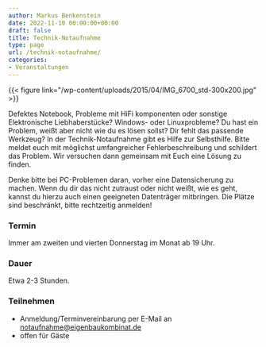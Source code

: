 ```yaml
---
author: Markus Benkenstein
date: 2022-11-10 00:00:00+00:00
draft: false
title: Technik-Notaufnahme
type: page
url: /technik-notaufnahme/
categories:
- Veranstaltungen
---
```



{{< figure link="/wp-content/uploads/2015/04/IMG_6700_std-300x200.jpg" >}}

Defektes Notebook, Probleme mit HiFi komponenten oder sonstige Elektronische Liebhaberstücke? Windows- oder Linuxprobleme? Du hast ein Problem, weißt aber nicht wie du es lösen sollst? Dir fehlt das passende Werkzeug? In der Technik-Notaufnahme gibt es Hilfe zur Selbsthilfe. Bitte meldet euch mit möglichst umfangreicher Fehlerbeschreibung und schildert das Problem. Wir versuchen dann gemeinsam mit Euch eine Lösung zu finden.

Denke bitte bei PC-Problemen daran, vorher eine Datensicherung zu machen. Wenn du dir das nicht zutraust oder nicht weißt, wie es geht, kannst du hierzu auch einen geeigneten Datenträger mitbringen. Die Plätze sind beschränkt, bitte rechtzeitig anmelden!

### Termin

Immer am zweiten und vierten Donnerstag im Monat ab 19 Uhr.

### Dauer

Etwa 2-3 Stunden.

### Teilnehmen

* Anmeldung/Terminvereinbarung per E-Mail an [notaufnahme@eigenbaukombinat.de](mailto:notaufnahme@eigenbaukombinat.de?subject=Anmeldung-Technik-Notaufnahme)
* offen für Gäste
